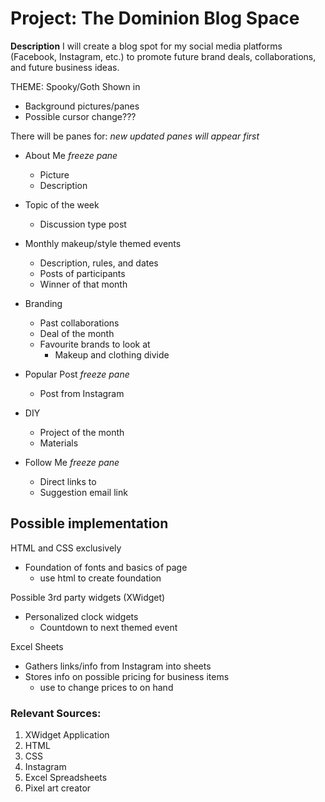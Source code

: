 # Project: The Dominion Blog Space
**Description**
  I will create a blog spot for my social media platforms (Facebook, Instagram, etc.) to promote future brand deals, collaborations, and future business ideas.

THEME: Spooky/Goth
Shown in
- Background pictures/panes
- Possible  cursor change???

There will be panes for:
*new updated panes will appear first*

* About Me
*freeze pane*
  - Picture
  - Description

* Topic of the week
  - Discussion type post

* Monthly makeup/style themed events
  - Description, rules, and dates
  - Posts of participants
  - Winner of that month

* Branding
  - Past collaborations
  - Deal of the month
  - Favourite brands to look at
    - Makeup and clothing divide

* Popular Post
*freeze pane*
  - Post from Instagram

* DIY
  - Project of the month
  - Materials

* Follow Me
*freeze pane*
  - Direct links to
  - Suggestion email link

## Possible implementation
HTML and CSS exclusively
* Foundation of fonts and basics of page
  - use html to create foundation

Possible 3rd party widgets (XWidget)
* Personalized clock widgets
  - Countdown to next themed event

Excel Sheets
* Gathers links/info from Instagram into sheets
* Stores info on possible pricing for business items
  - use to change prices to on hand

### Relevant Sources:
1. XWidget Application
2. HTML
3. CSS
4. Instagram
5. Excel Spreadsheets
6. Pixel art creator
